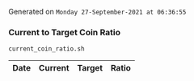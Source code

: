 Generated on `Monday 27-September-2021 at 06:36:55`

### Current to Target Coin Ratio
`current_coin_ratio.sh`

Date|Current|Target|Ratio
---|---|---|---
